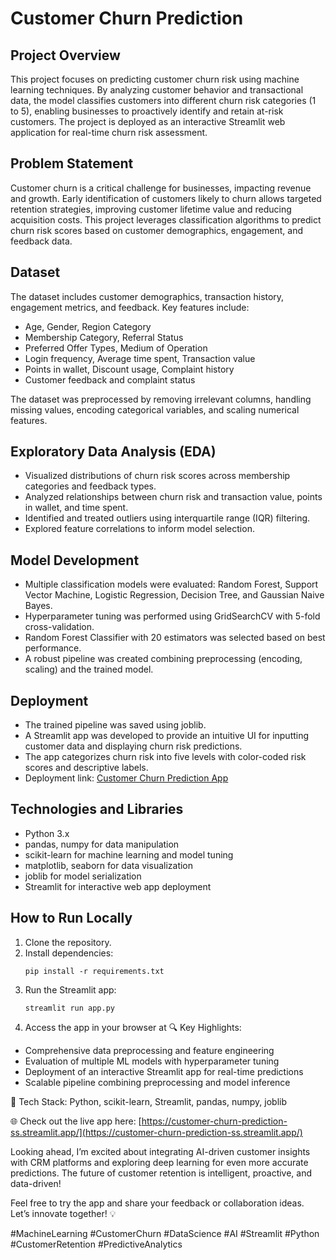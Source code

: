 # Customer Churn Prediction

## Project Overview
This project focuses on predicting customer churn risk using machine learning techniques. By analyzing customer behavior and transactional data, the model classifies customers into different churn risk categories (1 to 5), enabling businesses to proactively identify and retain at-risk customers. The project is deployed as an interactive Streamlit web application for real-time churn risk assessment.

## Problem Statement
Customer churn is a critical challenge for businesses, impacting revenue and growth. Early identification of customers likely to churn allows targeted retention strategies, improving customer lifetime value and reducing acquisition costs. This project leverages classification algorithms to predict churn risk scores based on customer demographics, engagement, and feedback data.

## Dataset
The dataset includes customer demographics, transaction history, engagement metrics, and feedback. Key features include:
- Age, Gender, Region Category
- Membership Category, Referral Status
- Preferred Offer Types, Medium of Operation
- Login frequency, Average time spent, Transaction value
- Points in wallet, Discount usage, Complaint history
- Customer feedback and complaint status

The dataset was preprocessed by removing irrelevant columns, handling missing values, encoding categorical variables, and scaling numerical features.

## Exploratory Data Analysis (EDA)
- Visualized distributions of churn risk scores across membership categories and feedback types.
- Analyzed relationships between churn risk and transaction value, points in wallet, and time spent.
- Identified and treated outliers using interquartile range (IQR) filtering.
- Explored feature correlations to inform model selection.

## Model Development
- Multiple classification models were evaluated: Random Forest, Support Vector Machine, Logistic Regression, Decision Tree, and Gaussian Naive Bayes.
- Hyperparameter tuning was performed using GridSearchCV with 5-fold cross-validation.
- Random Forest Classifier with 20 estimators was selected based on best performance.
- A robust pipeline was created combining preprocessing (encoding, scaling) and the trained model.

## Deployment
- The trained pipeline was saved using joblib.
- A Streamlit app was developed to provide an intuitive UI for inputting customer data and displaying churn risk predictions.
- The app categorizes churn risk into five levels with color-coded risk scores and descriptive labels.
- Deployment link: [Customer Churn Prediction App](https://customer-churn-prediction-ss.streamlit.app/)

## Technologies and Libraries
- Python 3.x
- pandas, numpy for data manipulation
- scikit-learn for machine learning and model tuning
- matplotlib, seaborn for data visualization
- joblib for model serialization
- Streamlit for interactive web app deployment

## How to Run Locally
1. Clone the repository.
2. Install dependencies:
   ```
   pip install -r requirements.txt
   ```
3. Run the Streamlit app:
   ```
   streamlit run app.py
   ```
4. Access the app in your browser at
🔍 Key Highlights:
- Comprehensive data preprocessing and feature engineering
- Evaluation of multiple ML models with hyperparameter tuning
- Deployment of an interactive Streamlit app for real-time predictions
- Scalable pipeline combining preprocessing and model inference

🔧 Tech Stack: Python, scikit-learn, Streamlit, pandas, numpy, joblib

🌐 Check out the live app here: [https://customer-churn-prediction-ss.streamlit.app/](https://customer-churn-prediction-ss.streamlit.app/)

Looking ahead, I’m excited about integrating AI-driven customer insights with CRM platforms and exploring deep learning for even more accurate predictions. The future of customer retention is intelligent, proactive, and data-driven!

Feel free to try the app and share your feedback or collaboration ideas. Let’s innovate together! 💡

#MachineLearning #CustomerChurn #DataScience #AI #Streamlit #Python #CustomerRetention #PredictiveAnalytics
